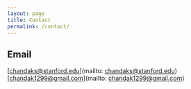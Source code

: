```yaml
---
layout: page
title: Contact
permalink: /contact/
---
```


## Email
[chandaks@stanford.edu](mailto: chandaks@stanford.edu)<br/>
[chandak1299@gmail.com](mailto: chandak1299@gmail.com)<br/>
